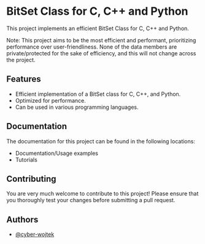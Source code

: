 # BitSet Class for C, C++ and Python

This project implements an efficient BitSet Class for C, C++ and Python.

Note: This project aims to be the most efficient and performant, prioritizing performance over user-friendliness. None of the data members are private/protected for the sake of efficiency, and this will not change across the project.

## Features

- Efficient implementation of a BitSet class for C, C++, and Python.
- Optimized for performance.
- Can be used in various programming languages.

## Documentation

The documentation for this project can be found in the following locations:

- Documentation/Usage examples
- Tutorials

## Contributing

You are very much welcome to contribute to this project! Please ensure that you thoroughly test your changes before submitting a pull request.

## Authors

- [@cyber-wojtek](https://www.github.com/cyber-wojtek)
